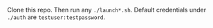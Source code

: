 Clone this repo. Then run any `./launch*.sh`. Default credentials under `./auth` are `testuser:testpassword`.
